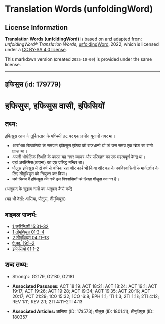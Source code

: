 # Translation Words (unfoldingWord)

## License Information

**Translation Words (unfoldingWord)** is based on and adapted from: _unfoldingWord® Translation Words_, [unfoldingWord](https://unfoldingword.org/utw), 2022, which is licensed under a [CC BY-SA 4.0 license](https://creativecommons.org/licenses/by-sa/4.0/legalcode.en).

This markdown version (created `2025-10-09`) is provided under the same license.



--------------------------------

## इफिसुस (id: 179779)

इफिसुस, इफिसुस वासी, इफिसियों
=============================

तथ्य:
-----

इफिसुस आज के तुर्किस्तान के पश्चिमी तट पर एक प्राचीन यूनानी नगर था।

* आरंभिक विश्वासियों के समय में इफिसुस एशिया की राजधानी थी जो उस समय एक छोटा सा रोमी प्रान्त था।
* अपनी भौगोलिक स्थिति के कारण यह नगर व्यापार और परिवहन का एक महत्वपूर्ण केन्द्र था।
* वहां अरतिमिस(डायना) का एक प्रसिद्ध मन्दिर था।
* पौलुस इफिसुस में दो वर्ष से अधिक रहा और कार्य भी किया और वहां के नवविश्वासियों के मार्गदर्शन के लिए तीमुथियुस को नियुक्त कर दिया।
* नये नियम में इफिसुस की पत्री इन विश्वासियों को लिखा पौलुस का पत्र है।

(अनुवाद के सुझाव नामों का अनुवाद कैसे करें)

(यह भी देखें: आसिया, पौलुस, तीमुथियुस)

बाइबल सन्दर्भ:
--------------

* [1 कुरिन्थियों 15:31–32](https://ref.ly/1Cor0:0)
* [1 तीमुथियुस 01:3–4](https://ref.ly/1Tim0:0)
* [2 तीमुथियुस 04:11–13](https://ref.ly/2Tim0:0)
* [प्रे.का. 19:1–2](https://ref.ly/Acts19:1-Acts19:2)
* [इफिसियों 01:1–2](https://ref.ly/Eph1:1-Eph1:2)

शब्द तथ्य:
----------

* Strong's: G2179, G2180, G2181

* **Associated Passages:** ACT 18:19; ACT 18:21; ACT 18:24; ACT 19:1; ACT 19:17; ACT 19:26; ACT 19:28; ACT 19:34; ACT 19:35; ACT 20:16; ACT 20:17; ACT 21:29; 1CO 15:32; 1CO 16:8; EPH 1:1; 1TI 1:3; 2TI 1:18; 2TI 4:12; REV 1:11; REV 2:1; 2TI 4:11–2TI 4:13
* **Associated Articles:** आसिया (ID: 179573); पौलुस (ID: 180141); तीमुथियुस (ID: 180357)

